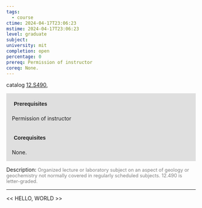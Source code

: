 ```yaml
---
tags:
  - course
ctime: 2024-04-17T23:06:23
mstime: 2024-04-17T23:06:23
level: graduate
subject: 
university: mit
completion: open
percentage: 0
prereq: Permission of instructor
coreq: None.
---
```


catalog [12.S490,](http://student.mit.edu/catalog/m12c.html#12.S491)

<span style="display: block; padding: 15px; background-color: rgb(100, 100, 100, 0.2);"><font id="m_prereq872_0" style="display: block; font-family: Arial, sans-serif; font-weight: bold; padding: 5px">Prerequisites</font><br><span id="prereq872_0">Permission of instructor</span></span>
<span style="display: block; padding: 15px; background-color: rgb(100, 100, 100, 0.2);"><font id="m_coreq872_0" style="display: block; font-family: Arial, sans-serif; font-weight: bold; padding: 5px">Corequisites</font><br><span id="coreq872_0">None.</span></span>

<font style="">Description:</font>
<font style="color: grey; font-size: 0.8rem;">Organized lecture or laboratory subject on an aspect of geology or geochemistry not normally covered in regularly scheduled subjects. 12.490 is letter-graded.</font>



---

<< HELLO, WORLD >>
